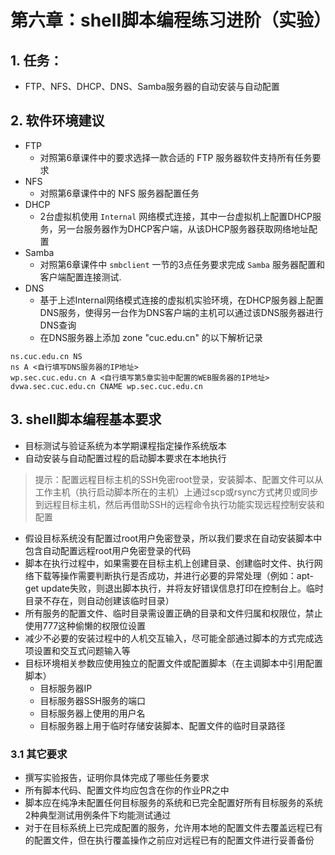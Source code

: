 # 第六章：shell脚本编程练习进阶（实验）

## 1. 任务：
- FTP、NFS、DHCP、DNS、Samba服务器的自动安装与自动配置

## 2. 软件环境建议
- FTP
  - 对照第6章课件中的要求选择一款合适的 FTP 服务器软件支持所有任务要求
- NFS
  - 对照第6章课件中的 NFS 服务器配置任务
- DHCP
  - 2台虚拟机使用 `Internal` 网络模式连接，其中一台虚拟机上配置DHCP服务，另一台服务器作为DHCP客户端，从该DHCP服务器获取网络地址配置
- Samba
  - 对照第6章课件中 `smbclient` 一节的3点任务要求完成 `Samba` 服务器配置和客户端配置连接测试.
- DNS
  - 基于上述Internal网络模式连接的虚拟机实验环境，在DHCP服务器上配置DNS服务，使得另一台作为DNS客户端的主机可以通过该DNS服务器进行DNS查询
  - 在DNS服务器上添加 zone "cuc.edu.cn" 的以下解析记录

```configure
ns.cuc.edu.cn NS
ns A <自行填写DNS服务器的IP地址>
wp.sec.cuc.edu.cn A <自行填写第5章实验中配置的WEB服务器的IP地址>
dvwa.sec.cuc.edu.cn CNAME wp.sec.cuc.edu.cn
```

## 3. shell脚本编程基本要求

- 目标测试与验证系统为本学期课程指定操作系统版本
- 自动安装与自动配置过程的启动脚本要求在本地执行
> 提示：配置远程目标主机的SSH免密root登录，安装脚本、配置文件可以从工作主机（执行启动脚本所在的主机）上通过scp或rsync方式拷贝或同步到远程目标主机，然后再借助SSH的远程命令执行功能实现远程控制安装和配置
- 假设目标系统没有配置过root用户免密登录，所以我们要求在自动安装脚本中包含自动配置远程root用户免密登录的代码
- 脚本在执行过程中，如果需要在目标主机上创建目录、创建临时文件、执行网络下载等操作需要判断执行是否成功，并进行必要的异常处理（例如：apt-get update失败，则退出脚本执行，并将友好错误信息打印在控制台上。临时目录不存在，则自动创建该临时目录）
- 所有服务的配置文件、临时目录需设置正确的目录和文件归属和权限位，禁止使用777这种偷懒的权限位设置
- 减少不必要的安装过程中的人机交互输入，尽可能全部通过脚本的方式完成选项设置和交互式问题输入等
- 目标环境相关参数应使用独立的配置文件或配置脚本（在主调脚本中引用配置脚本）
  - 目标服务器IP
  - 目标服务器SSH服务的端口
  - 目标服务器上使用的用户名
  - 目标服务器上用于临时存储安装脚本、配置文件的临时目录路径

### 3.1 其它要求

- 撰写实验报告，证明你具体完成了哪些任务要求
- 所有脚本代码、配置文件均应包含在你的作业PR之中
- 脚本应在纯净未配置任何目标服务的系统和已完全配置好所有目标服务的系统2种典型测试用例条件下均能测试通过
- 对于在目标系统上已完成配置的服务，允许用本地的配置文件去覆盖远程已有的配置文件，但在执行覆盖操作之前应对远程已有的配置文件进行妥善备份

